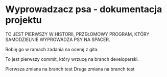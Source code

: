 # Wyprowadzacz psa - dokumentacja projektu

TO JEST PIERWSZY W HISTORII, PRZEŁOMOWY PROGRAM, KTÓRY SAMODZIELNIE WYPROWADZA PSY NA SPACER.

Robię go w ramach zadania na ocenę z gita.

To jest pierwszy commit, który wrzucę na branch developerski.

Pierwsza zmiana na branch test
Druga zmiana na branch test